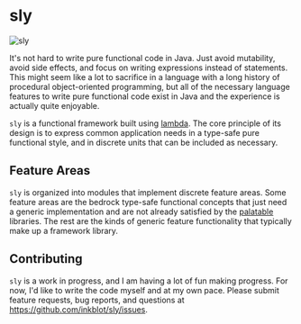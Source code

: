 sly
=
![sly](https://img.shields.io/maven-central/v/org.movealong/sly.svg)

It's not hard to write pure functional code in Java. Just avoid mutability,
avoid side effects, and focus on writing expressions instead of statements.
This might seem like a lot to sacrifice in a language with a long history of
procedural object-oriented programming, but all of the necessary language
features to write pure functional code exist in Java and the experience is
actually quite enjoyable.

`sly` is a functional framework built using
[lambda](https://github.com/palatable/lambda). The core principle of its
design is to express common application needs in a type-safe pure functional
style, and in discrete units that can be included as necessary.

## Feature Areas

`sly` is organized into modules that implement discrete feature areas. Some
feature areas are the bedrock type-safe functional concepts that just need a
generic implementation and are not already satisfied by the
[palatable](https://github.com/palatable) libraries. The rest are the kinds
of generic feature functionality that typically make up a framework library.

## Contributing

`sly` is a work in progress, and I am having a lot of fun making progress. For
now, I'd like to write the code myself and at my own pace. Please submit
feature requests, bug reports, and questions at
https://github.com/inkblot/sly/issues.
